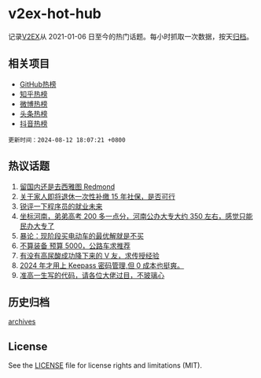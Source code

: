 # v2ex-hot-hub

 记录[V2EX](https://www.v2ex.com/)从 2021-01-06 日至今的热门话题。每小时抓取一次数据，按天[归档](archives)。
 
 ## 相关项目

- [GitHub热榜](https://github.com/it985/github-hot-hub)
- [知乎热榜](https://github.com/it985/zhihu-hot-hub)
- [微博热榜](https://github.com/it985/weibo-hot-hub)
- [头条热榜](https://github.com/it985/toutiao-hot-hub)
- [抖音热榜](https://github.com/it985/douyin-hot-hub)


 `更新时间：2024-08-12 18:07:21 +0800`

## 热议话题

1. [留国内还是去西雅图 Redmond](https://www.v2ex.com/t/1064283)
1. [关于家人即将退休一次性补缴 15 年社保，是否可行](https://www.v2ex.com/t/1064345)
1. [锐评一下程序员的就业未来](https://www.v2ex.com/t/1064221)
1. [坐标河南，弟弟高考 200 多一点分，河南公办大专大约 350 左右，感觉只能民办大专了](https://www.v2ex.com/t/1064293)
1. [暴论：现阶段买电动车的最优解就是不买](https://www.v2ex.com/t/1064274)
1. [不算装备 预算 5000，公路车求推荐](https://www.v2ex.com/t/1064241)
1. [有没有高尿酸成功降下来的 V 友，求传授经验](https://www.v2ex.com/t/1064298)
1. [2024 年才用上 Keepass 密码管理,但 0 成本也挺爽。](https://www.v2ex.com/t/1064195)
1. [准高一生写的代码，请各位大佬过目，不玻璃心](https://www.v2ex.com/t/1064316)

## 历史归档

[archives](archives)

## License

See the [LICENSE](LICENSE) file for license rights and limitations (MIT).
